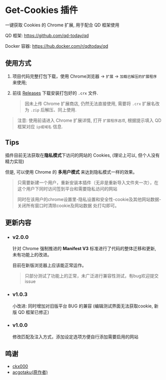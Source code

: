 # Get-Cookies 插件

一键获取 Cookies 的 Chrome 扩展, 用于配合 QD 框架使用

QD 框架: <https://github.com/qd-today/qd>

Docker 容器: <https://hub.docker.com/r/qdtoday/qd>

## 使用方式

1. 项目代码完整打包下载，使用 Chrome浏览器 -> `扩展` -> `加载已解压的扩展程序` 来使用;

2. 前往 [Releases](https://github.com/qd-today/get-cookies/releases/latest) 下载安装打包好的 `.crx` 文件.

    > 因未上传 Chrome 扩展商店, 仍然无法直接使用, 需要将 `.crx` 扩展名改为 `.zip` 后解压、同上使用.

> 注意: 使用前请进入 Chrome 扩展详情, 打开 `扩展程序选项`, 根据提示填入 QD 框架对应 `ip或域名` 信息.

## Tips

插件目前无法获取在**隐私模式**下访问的网站的 Cookies, (理论上可以, 但个人没有精力实现)

但是, 可以使用 Chrome 的 **多用户模式** 来达到隐私模式一样的效果。

> 只需要新建一个用户，重新安装本插件（无非是重新导入文件夹一次），在这个用户下同时访问签到平台和需要隐私访问的网站
>
> 同时在该用户的chrome设置里-隐私设置和安全性-cookie及其他网站数据-关闭所有窗口时清除cookie及网站数据 处打勾即可。

## 更新内容

- ### v2.0.0

    针对 Chrome 强制推进的 **Manifest V3** 标准进行了代码的整体迁移和更新, 未有功能上的改进。

    目前在新版浏览器上应该能正常运作。

    > 只部分测试了功能上的正常，未广泛进行兼容性测试，有bug欢迎提交issue

- ### v1.0.3

    小改进: 同时增加对旧版平台 BUG 的兼容 (编辑测试界面无法获取cookie, 新版 QD 框架已修正)

- ### v1.0.0

    修改匹配及注入方式，添加设定选项方便自行添加需要启用的网站

## 鸣谢

- [ckx000](https://github.com/ckx000)
- [acgotaku(原作者)](https://github.com/acgotaku/GetCookies)
